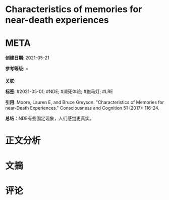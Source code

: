 # Characteristics of memories for near-death experiences

# META

**创建日期**: 2021-05-21

**参考等级**: ⭐

**关联**:

**标签**: #2021-05-01; #NDE; #濒死体验; #跑马灯; #LRE

**引用**: Moore, Lauren E, and Bruce Greyson. "Characteristics of Memories for near-Death Experiences." Consciousness and Cognition 51 (2017): 116-24.

**总结**：NDE有些固定现象，人们感觉更真实。

# 正文分析



# 文摘

# 评论
